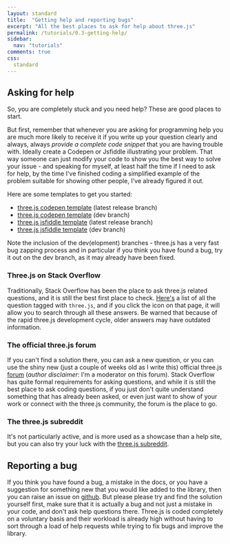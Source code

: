 ```yaml
---
layout: standard
title:  "Getting help and reporting bugs"
excerpt: "All the best places to ask for help about three.js"
permalink: /tutorials/0.3-getting-help/
sidebar:
  nav: "tutorials"
comments: true
css:
  standard
---
```


## Asking for help
So, you are completely stuck and you need help? These are good places to start.

But first, remember that whenever you are asking for programming help you are much more likely to receive it if you write up your question clearly and always, always *provide a complete code snippet* that you are having trouble with. Ideally create a  Codepen or Jsfiddle illustrating your problem. That way someone can just modify your code to show you the best way to solve your issue - and speaking for myself, at least half the time if I need to ask for help, by the time I've finished coding a simplified example of the problem suitable for showing other people, I've already figured it out.

Here are some templates to get you started:

* [three.js codepen template](https://codepen.io/looeee/pen/PpEyJv) (latest release branch)
* [three.js codepen template](https://codepen.io/looeee/pen/OpzBxe) (dev branch)
* [three.js jsfiddle template](https://jsfiddle.net/akmcv7Lh/) (latest release branch)
* [three.js jsfiddle template](https://jsfiddle.net/hw9rcLL8/) (dev branch)

Note the inclusion of the dev(elopment) branches - three.js has a very fast bug zapping process and in particular if you think you have found a bug, try it out on the dev branch, as it may already have been fixed.


### Three.js on Stack Overflow
Traditionally, Stack Overflow has been the place to ask three.js related questions, and it is still the best first place to check. [Here's](https://stackoverflow.com/questions/tagged/three.js?sort=votes) a list of all the question tagged with `three.js`, and if you click the <span class="fa fa-fw fa-search"></span> icon on that page, it will allow you to search through all these answers. Be warned that because of the rapid three.js development cycle, older answers may have outdated information.

### The official three.js forum
If you can't find a solution there, you can ask a new question, or you can use the shiny new (just a couple of weeks old as I write this) official three.js [forum](https://discourse.threejs.org/) (*author disclaimer:* I'm a moderator on this forum). Stack Overflow has quite formal requirements for asking questions, and while it is still the best place to ask coding questions, if you just don't quite understand something that has already been asked, or even just want to show of your work or connect with the three.js community, the forum is the place to go.

### The three.js subreddit
It's not particularly active, and is more used as a showcase than a help site, but you can also try your luck with the [three.js subreddit](https://www.reddit.com/r/threejs/).

## Reporting a bug
If you think you have found a bug, a mistake in the docs, or you have a suggestion for something new that you would like added to the library, then you can raise an issue on [github](https://github.com/mrdoob/three.js/issues).
But please please try and find the solution yourself first, make sure that it is actually a bug and not just a mistake in your code, and don't ask help questions there. Three.js is coded completely on a voluntary basis and their workload is already high without having to sort through a load of help requests while trying to fix bugs and improve the library.